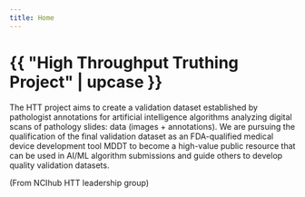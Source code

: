 ```yaml
---
title: Home
---
```



<html>
  <head>
    <meta charset="utf-8">
    <title>{{ page.title }}</title>
  </head>
  <body>
    <h1>{{ "High Throughput Truthing Project" | upcase }}</h1>
 The HTT project aims to create a validation dataset established by pathologist annotations for artificial intelligence algorithms analyzing digital scans of pathology slides: data (images + annotations). We are pursuing the qualification of the final validation dataset as an FDA-qualified medical device development tool MDDT to become a high-value public resource that can be used in AI/ML algorithm submissions and guide others to develop quality validation datasets. 
 
 (From NCIhub HTT leadership group)
  </body>
</html>